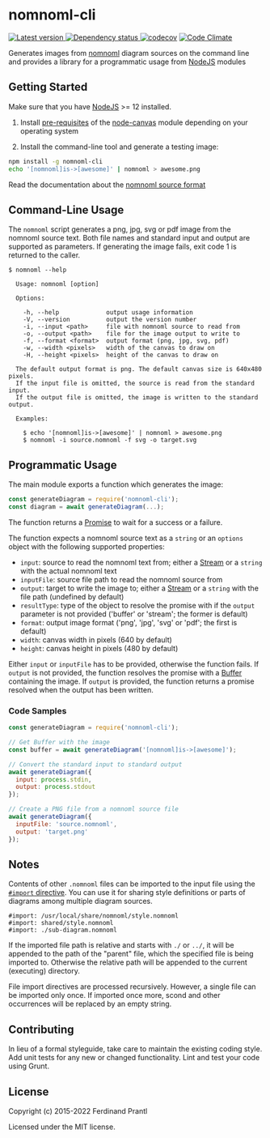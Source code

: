 # nomnoml-cli

[![Latest version](https://img.shields.io/npm/v/nomnoml-cli)
 ![Dependency status](https://img.shields.io/librariesio/release/npm/nomnoml-cli)
](https://www.npmjs.com/package/nomnoml-cli)
[![codecov](https://codecov.io/gh/prantlf/nomnoml-cli/branch/master/graph/badge.svg)](https://codecov.io/gh/prantlf/nomnoml-cli)
[![Code Climate](https://codeclimate.com/github/prantlf/nomnoml-cli/badges/gpa.svg)](https://codeclimate.com/github/prantlf/nomnoml-cli)

Generates images from [nomnoml](http://www.nomnoml.com/) diagram sources
on the command line and provides a library for a programmatic usage from
[NodeJS] modules

## Getting Started

Make sure that you have [NodeJS] >= 12 installed.

1. Install [pre-requisites](https://github.com/Automattic/node-canvas/wiki/_pages)
   of the [node-canvas](https://github.com/Automattic/node-canvas) module depending
   on your operating system

2. Install the command-line tool and generate a testing image:

```bash
npm install -g nomnoml-cli
echo '[nomnoml]is->[awesome]' | nomnoml > awesome.png
```

Read the documentation about the [nomnoml source format](https://github.com/skanaar/nomnoml#example)

## Command-Line Usage

The `nomnoml` script generates a png, jpg, svg or pdf image from the nomnoml source text.
Both file names and standard input and output are supported as parameters.
If generating the image fails, exit code 1 is returned to the caller.

```text
$ nomnoml --help

  Usage: nomnoml [option]

  Options:

    -h, --help             output usage information
    -V, --version          output the version number
    -i, --input <path>     file with nomnoml source to read from
    -o, --output <path>    file for the image output to write to
    -f, --format <format>  output format (png, jpg, svg, pdf)
    -w, --width <pixels>   width of the canvas to draw on
    -H, --height <pixels>  height of the canvas to draw on

  The default output format is png. The default canvas size is 640x480 pixels.
  If the input file is omitted, the source is read from the standard input.
  If the output file is omitted, the image is written to the standard output.

  Examples:

    $ echo '[nomnoml]is->[awesome]' | nomnoml > awesome.png
    $ nomnoml -i source.nomnoml -f svg -o target.svg
```

## Programmatic Usage

The main module exports a function which generates the image:

```javascript
const generateDiagram = require('nomnoml-cli');
const diagram = await generateDiagram(...);
```

The function returns a [Promise] to wait for a success or a failure.

The function expects a nomnoml source text as a `string` or an `options`
object with the following supported properties:

* `input`: source to read the nomnoml text from; either a [Stream] or a
    `string` with the actual nomnoml text
* `inputFile`: source file path to read the nomnoml source from
* `output`: target to write the image to; either a [Stream] or a `string`
    with the file path (undefined by default)
* `resultType`: type of the object to resolve the promise with if the
    `output` parameter is not provided ('buffer' or 'stream'; the former
    is default)
* `format`: output image format ('png', 'jpg', 'svg' or 'pdf'; the first
    is default)
* `width`: canvas width in pixels (640 by default)
* `height`: canvas height in pixels (480 by default)

Either `input` or `inputFile` has to be provided, otherwise the function
fails.  If `output` is not provided, the function resolves the promise
with a [Buffer] containing the image.  If `output` is provided, the
function returns a promise resolved when the output has been written.

### Code Samples

```javascript
const generateDiagram = require('nomnoml-cli');

// Get Buffer with the image
const buffer = await generateDiagram('[nomnoml]is->[awesome]');

// Convert the standard input to standard output
await generateDiagram({
  input: process.stdin,
  output: process.stdout
});

// Create a PNG file from a nomnoml source file
await generateDiagram({
  inputFile: 'source.nomnoml',
  output: 'target.png'
});
```

## Notes

Contents of other `.nomnoml` files can be imported to the input file using
the [`#import` directive](https://github.com/skanaar/nomnoml#directives).
You can use it for sharing style definitions or parts of diagrams among
multiple diagram sources.

```text
#import: /usr/local/share/nomnoml/style.nomnoml
#import: shared/style.nomnoml
#import: ./sub-diagram.nomnoml
```

If the imported file path is relative and starts with `./` or `../`, it will
be appended to the path of the "parent" file, which the specified file is
being imported to. Otherwise the relative path will be appended to the
current (executing) directory.

File import directives are processed recursively. However, a single file can
be imported only once. If imported once more, scond and other occurrences
will be replaced by an empty string.

## Contributing

In lieu of a formal styleguide, take care to maintain the existing coding
style.  Add unit tests for any new or changed functionality. Lint and test
your code using Grunt.

## License

Copyright (c) 2015-2022 Ferdinand Prantl

Licensed under the MIT license.

[Buffer]: https://nodejs.org/api/buffer.html
[NodeJS]: http://nodejs.org/
[Stream]: https://nodejs.org/api/stream.html
[Promise]: https://developer.mozilla.org/en-US/docs/Web/JavaScript/Reference/Global_Objects/Promise
